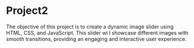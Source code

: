 # Project2
 The objective of this project is to create a dynamic image slider using HTML, CSS, and JavaScript. This 
slider wi l showcase different images with smooth transitions, providing an engaging and interactive user 
experience.

